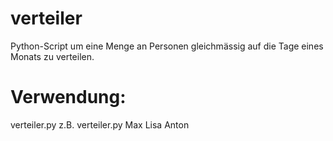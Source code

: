 # verteiler
Python-Script um eine Menge an Personen gleichmässig auf die Tage eines Monats zu verteilen.

# Verwendung:
verteiler.py <mit Leerzeichen getrennte Liste von Namen>
z.B.
verteiler.py Max Lisa Anton
